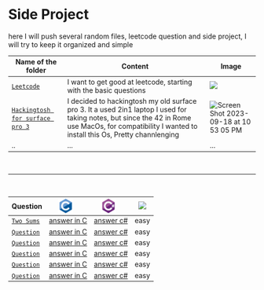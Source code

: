 # Side Project
here I will push several random files, leetcode question and side project, I will try to keep it organized and simple 

|Name of the folder| Content| Image                                                                                                    | 
-------------------|--------|----------------------------------------------------------------------------------------------------------|
| [`Leetcode`](https://github.com/alessiotucci/Homeworks/tree/main/leetcode)|I want to get good at leetcode, starting with the basic questions| <img src="https://github.com/alessiotucci/Homeworks/assets/116757689/b91c812c-963a-4f28-84ce-eb2087f9b8a1" width="290"> | 
| [`Hackingtosh for surface pro 3`]()| I decided to hackingtosh my old surface pro 3. It a used 2in1 laptop I used for taking notes, but since the 42 in Rome use MacOs, for compatibility I wanted to install this Os, Pretty channlenging | ![Screen Shot 2023-09-18 at 10 53 05 PM](https://github.com/alessiotucci/Side-Quests/assets/116757689/eaffa1bb-734a-4060-8adb-da38df0e3e86)| 
| ..     | ...       | ...|

<br/>

---

<br/>


|Question |<img align="center" alt="C" width="30px" style="padding-right:10px;" src="https://github.com/devicons/devicon/blob/v2.15.1/icons/c/c-original.svg"/> | <img align="center" alt="c#" width="30px" style="padding-right:10px;" src="https://github.com/devicons/devicon/blob/master/icons/csharp/csharp-original.svg" /> | <img src="https://github.com/alessiotucci/Side-Quests/assets/116757689/1c494754-a521-4a9c-8dbf-5715523faf27" width="120"> |
|------------|----------------|---------------|---|
| [`Two Sums`](https://leetcode.com/problems/two-sum/)  |   [answer in C](https://github.com/alessiotucci/Homeworks/blob/main/leetcode/leetcode.c) | [answer  c#](https://github.com/alessiotucci/Homeworks/blob/main/leetcode/leetcode.cs) | easy |
| [`Question`]()  |   [answer in C]() | [answer  c#]() | easy |
| [`Question`]()  |   [answer in C]() | [answer  c#]() | easy |
| [`Question`]()  |   [answer in C]() | [answer  c#]() | easy |
| [`Question`]()  |   [answer in C]() | [answer  c#]() | easy |
| [`Question`]()  |   [answer in C]() | [answer  c#]() | easy |



